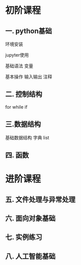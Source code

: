 # 初阶课程

## 一. python基础

环境安装

jupyter使用

基础语法 变量

基本操作 输入输出 注释

## 二. 控制结构

for while if 

## 三.数据结构

基础数据结构 字典 list

## 四. 函数



# 进阶课程

## 五. 文件处理与异常处理

## 六. 面向对象基础

## 七. 实例练习

## 八. 人工智能基础
